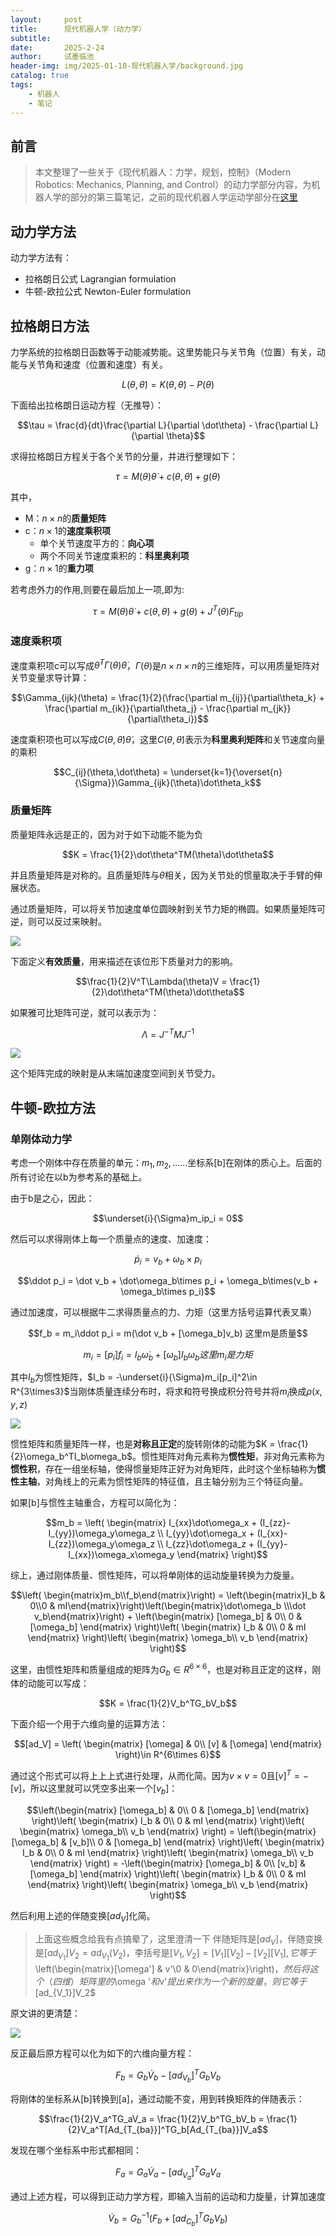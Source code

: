 ```yaml
---
layout:     post
title:      现代机器人学（动力学）
subtitle:   
date:       2025-2-24
author:     试墨临池
header-img: img/2025-01-10-现代机器人学/background.jpg
catalog: true
tags:
    - 机器人
    - 笔记
---
```


## 前言

> 本文整理了一些关于《现代机器人：力学，规划，控制》（Modern Robotics: Mechanics, Planning, and Control）的动力学部分内容，为机器人学的部分的第三篇笔记，之前的现代机器人学运动学部分在[这里](hhttps://wangrui.tech/2025/01/10/%E7%8E%B0%E4%BB%A3%E6%9C%BA%E5%99%A8%E4%BA%BA%E5%AD%A6-%E8%BF%90%E5%8A%A8%E5%AD%A6/)

## 动力学方法

动力学方法有：

+ 拉格朗日公式 Lagrangian formulation
+ 牛顿-欧拉公式 Newton-Euler formulation

## 拉格朗日方法

力学系统的拉格朗日函数等于动能减势能。这里势能只与关节角（位置）有关，动能与关节角和速度（位置和速度）有关。

$$L(\theta, \dot\theta) = K(\theta, \dot\theta)-P(\theta)$$

下面给出拉格朗日运动方程（无推导）：

$$\tau = \frac{d}{dt}\frac{\partial L}{\partial \dot\theta} - \frac{\partial L}{\partial \theta}$$

求得拉格朗日方程关于各个关节的分量，并进行整理如下：

$$\tau = M(\theta)\dot\theta + c(\theta,\dot\theta) + g(\theta)$$

其中，

+ M：$n\times n$的**质量矩阵**
+ c：$n\times 1$的**速度乘积项**
  + 单个关节速度平方的：**向心项**
  + 两个不同关节速度乘积的：**科里奥利项**
+ g：$n\times 1$的**重力项**


若考虑外力的作用,则要在最后加上一项,即为:

$$\tau = M(\theta)\dot\theta + c(\theta,\dot\theta) + g(\theta) + J^T(\theta)F_{tip}$$

### 速度乘积项

速度乘积项c可以写成$\dot\theta^T\Gamma(\theta)\dot\theta$，$\Gamma(\theta)$是$n\times n\times n$的三维矩阵，可以用质量矩阵对关节变量求导计算：

$$\Gamma_{ijk}(\theta) = \frac{1}{2}(\frac{\partial m_{ij}}{\partial\theta_k} + \frac{\partial m_{ik}}{\partial\theta_j} - \frac{\partial m_{jk}}{\partial\theta_i})$$

速度乘积项也可以写成$C(\theta,\dot\theta)\dot\theta$，这里$C(\theta,\dot\theta)$表示为**科里奥利矩阵**和关节速度向量的乘积

$$C_{ij}(\theta,\dot\theta) = \underset{k=1}{\overset{n}{\Sigma}}\Gamma_{ijk}(\theta)\dot\theta_k$$

### 质量矩阵

质量矩阵永远是正的，因为对于如下动能不能为负

$$K = \frac{1}{2}\dot\theta^TM(\theta)\dot\theta$$

并且质量矩阵是对称的。且质量矩阵与$\theta$相关，因为关节处的惯量取决于手臂的伸展状态。

通过质量矩阵，可以将关节加速度单位圆映射到关节力矩的椭圆。如果质量矩阵可逆，则可以反过来映射。

![](https://raw.githubusercontent.com/shimolinchi/shimolinchi.github.io/master/img/2025-01-10-现代机器人学/5.png)

下面定义**有效质量**，用来描述在该位形下质量对力的影响。

$$\frac{1}{2}V^T\Lambda(\theta)V = \frac{1}{2}\dot\theta^TM(\theta)\dot\theta$$

如果雅可比矩阵可逆，就可以表示为：

$$\Lambda = J^{-T}MJ^{-1}$$

![](https://raw.githubusercontent.com/shimolinchi/shimolinchi.github.io/master/img/2025-01-10-现代机器人学/6.png)

这个矩阵完成的映射是从末端加速度空间到关节受力。

## 牛顿-欧拉方法

### 单刚体动力学

考虑一个刚体中存在质量的单元：$m_1,m_2,......$坐标系[b]在刚体的质心上。后面的所有讨论在以b为参考系的基础上。

由于b是之心，因此：

$$\underset{i}{\Sigma}m_ip_i = 0$$

然后可以求得刚体上每一个质量点的速度、加速度：

$$\dot p_i = v_b + \omega_b\times p_i$$

$$\ddot p_i = \dot v_b + \dot\omega_b\times p_i + \omega_b\times(v_b + \omega_b\times p_i)$$

通过加速度，可以根据牛二求得质量点的力、力矩（这里方括号运算代表叉乘）

$$f_b = m_i\ddot p_i = m(\dot v_b + [\omega_b]v_b)  这里m是质量$$

$$m_i = [p_i]f_i = I_b\dot\omega_b + [\omega_b]I_b\omega_b这里m_i是力矩$$

其中$I_b$为惯性矩阵，$I_b = -\underset{i}{\Sigma}m_i[p_i]^2\in R^{3\times3}$当刚体质量连续分布时，将求和符号换成积分符号并将$m_i$换成$\rho(x,y,z)$

![](https://raw.githubusercontent.com/shimolinchi/shimolinchi.github.io/master/img/2025-01-10-现代机器人学/7.png)

惯性矩阵和质量矩阵一样，也是**对称且正定**的旋转刚体的动能为$K = \frac{1}{2}\omega_b^TI_b\omega_b$。惯性矩阵对角元素称为**惯性矩**，非对角元素称为**惯性积**，存在一组坐标轴，使得惯量矩阵正好为对角矩阵，此时这个坐标轴称为**惯性主轴**，对角线上的元素为惯性矩阵的特征值，且主轴分别为三个特征向量。

如果[b]与惯性主轴重合，方程可以简化为：

$$m_b = \left(
\begin{matrix}
I_{xx}\dot\omega_x + (I_{zz}-I_{yy})\omega_y\omega_z \\
I_{yy}\dot\omega_x + (I_{xx}-I_{zz})\omega_y\omega_z \\
I_{zz}\dot\omega_z + (I_{yy}-I_{xx})\omega_x\omega_y
\end{matrix}
\right)$$

综上，通过刚体质量、惯性矩阵，可以将单刚体的运动旋量转换为力旋量。

$$\left(
\begin{matrix}m_b\\f_b\end{matrix}\right) = \left(\begin{matrix}I_b & 0\\0   & mI\end{matrix}\right)\left(\begin{matrix}\dot\omega_b \\\dot v_b\end{matrix}\right) + \left(\begin{matrix}
[\omega_b] & 0\\
0          & [\omega_b]
\end{matrix}
\right)\left(
\begin{matrix}
I_b & 0\\
0   & mI
\end{matrix}
\right)\left(
\begin{matrix}
\omega_b\\
v_b
\end{matrix}
\right)$$

这里，由惯性矩阵和质量组成的矩阵为$G_b\in R^{6\times6}$，也是对称且正定的这样，刚体的动能可以写成：

$$K = \frac{1}{2}V_b^TG_bV_b$$

下面介绍一个用于六维向量的运算方法：

<!-- $$[ad_{V_1}]V_2 = [V_1][V_2] - [V_2][V_1]$$ -->

$$[ad_V] = \left(
\begin{matrix}
[\omega] & 0\\
[v] & [\omega]
\end{matrix}
\right)\in R^{6\times 6}$$

通过这个形式可以将上上上式进行处理，从而化简。因为$v\times v = 0$且$[v]^T = -[v]$，所以这里就可以凭空多出来一个$[v_b]$：

$$\left(\begin{matrix}
[\omega_b] & 0\\
0          & [\omega_b]
\end{matrix}
\right)\left(
\begin{matrix}
I_b & 0\\
0   & mI
\end{matrix}
\right)\left(
\begin{matrix}
\omega_b\\
v_b
\end{matrix}
\right) = \left(\begin{matrix}
[\omega_b] & [v_b]\\
0          & [\omega_b]
\end{matrix}
\right)\left(
\begin{matrix}
I_b & 0\\
0   & mI
\end{matrix}
\right)\left(
\begin{matrix}
\omega_b\\
v_b
\end{matrix}
\right) = -\left(\begin{matrix}
[\omega_b] & 0\\
[v_b]          & [\omega_b]
\end{matrix}
\right)\left(
\begin{matrix}
I_b & 0\\
0   & mI
\end{matrix}
\right)\left(
\begin{matrix}
\omega_b\\
v_b
\end{matrix}
\right)$$

然后利用上述的伴随变换$[ad_V]$化简。


> 上面这些概念给我有点搞晕了，这里澄清一下
> 伴随矩阵是$[ad_V]$，伴随变换是$[ad_{V_1}]V_2 = ad_{V_1}(V_2)$，李括号是$[V_1,V_2] = [V_1][V_2] - [V_2][V_1],它等于$\left(\begin{matrix}[\omega'] & v'\\0 & 0\end{matrix}\right)$，然后将这个（四维）矩阵里的$\omega '$和$v'$提出来作为一个新的旋量，则它等于$[ad_{V_1}]V_2$

原文讲的更清楚：

![](https://raw.githubusercontent.com/shimolinchi/shimolinchi.github.io/master/img/2025-01-10-现代机器人学/8.png)

反正最后原方程可以化为如下的六维向量方程：

$$F_b = G_b\dot V_b - [ad_{V_b}]^TG_bV_b$$

将刚体的坐标系从[b]转换到[a]，通过动能不变，用到转换矩阵的伴随表示：

$$\frac{1}{2}V_a^TG_aV_a = \frac{1}{2}V_b^TG_bV_b = \frac{1}{2}V_a^T[Ad_{T_{ba}}]^TG_b[Ad_{T_{ba}}]V_a$$

发现在哪个坐标系中形式都相同：

$$F_a = G_a\dot V_a - [ad_{V_a}]^TG_aV_a$$

通过上述方程，可以得到正动力学方程，即输入当前的运动和力旋量，计算加速度

$$\dot V_b = G_b^{-1}(F_b + [ad_{C_b}]^TG_bV_b)$$